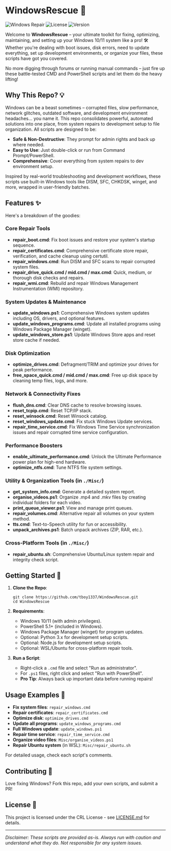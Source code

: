# WindowsRescue 🚀

![Windows Repair](https://img.shields.io/badge/Platform-Windows-blue?style=flat-square&logo=windows)
![License](https://img.shields.io/badge/License-MIT-green?style=flat-square)
![Version](https://img.shields.io/badge/Version-2.0.0-brightgreen?style=flat-square)

Welcome to **WindowsRescue** – your ultimate toolkit for fixing, optimizing, maintaining, and setting up your Windows 10/11 system like a pro! 🛠️ Whether you're dealing with boot issues, disk errors, need to update everything, set up development environments, or organize your files, these scripts have got you covered.

No more digging through forums or running manual commands – just fire up these battle-tested CMD and PowerShell scripts and let them do the heavy lifting!

## Why This Repo? 💡
Windows can be a beast sometimes – corrupted files, slow performance, network glitches, outdated software, and development environment headaches... you name it. This repo consolidates powerful, automated solutions into one place, from system repairs to development setup to file organization. All scripts are designed to be:
- **Safe & Non-Destructive**: They prompt for admin rights and back up where needed.
- **Easy to Use**: Just double-click or run from Command Prompt/PowerShell.
- **Comprehensive**: Cover everything from system repairs to dev environment setup.

Inspired by real-world troubleshooting and development workflows, these scripts use built-in Windows tools like DISM, SFC, CHKDSK, winget, and more, wrapped in user-friendly batches.

## Features ✨
Here's a breakdown of the goodies:

### Core Repair Tools
- **repair_boot.cmd**: Fix boot issues and restore your system's startup sequence.
- **repair_certificates.cmd**: Comprehensive certificate store repair, verification, and cache cleanup using certutil.
- **repair_windows.cmd**: Run DISM and SFC scans to repair corrupted system files.
- **repair_drive_quick.cmd / mid.cmd / max.cmd**: Quick, medium, or thorough disk checks and repairs.
- **repair_wmi.cmd**: Rebuild and repair Windows Management Instrumentation (WMI) repository.

### System Updates & Maintenance
- **update_windows.ps1**: Comprehensive Windows system updates including OS, drivers, and optional features.
- **update_windows_programs.cmd**: Update all installed programs using Windows Package Manager (winget).
- **update_windows_store.ps1**: Update Windows Store apps and reset store cache if needed.

### Disk Optimization
- **optimize_drives.cmd**: Defragment/TRIM and optimize your drives for peak performance.
- **free_space_quick.cmd / mid.cmd / max.cmd**: Free up disk space by cleaning temp files, logs, and more.

### Network & Connectivity Fixes
- **flush_dns.cmd**: Clear DNS cache to resolve browsing issues.
- **reset_tcpip.cmd**: Reset TCP/IP stack.
- **reset_winsock.cmd**: Reset Winsock catalog.
- **reset_windows_update.cmd**: Fix stuck Windows Update services.
- **repair_time_service.cmd**: Fix Windows Time Service synchronization issues and repair corrupted time service configuration.

### Performance Boosters
- **enable_ultimate_performance.cmd**: Unlock the Ultimate Performance power plan for high-end hardware.
- **optimize_ntfs.cmd**: Tune NTFS file system settings.

### Utility & Organization Tools (in `./Misc/`)
- **get_system_info.cmd**: Generate a detailed system report.
- **organise_videos.ps1**: Organize .mp4 and .mkv files by creating individual folders for each video.
- **print_queue_viewer.ps1**: View and manage print queues.
- **repair_volumes.cmd**: Alternative repair all volumes on your system method.
- **tts.cmd**: Text-to-Speech utility for fun or accessibility.
- **unpack_archives.ps1**: Batch unpack archives (ZIP, RAR, etc.).

### Cross-Platform Tools (in `./Misc/`)
- **repair_ubuntu.sh**: Comprehensive Ubuntu/Linux system repair and integrity check script.

## Getting Started 🚀
1. **Clone the Repo**:
   ```
   git clone https://github.com/tboy1337/WindowsRescue.git
   cd WindowsRescue
   ```

2. **Requirements**:
   - Windows 10/11 (with admin privileges).
   - PowerShell 5.1+ (included in Windows).
   - Windows Package Manager (winget) for program updates.
   - Optional: Python 3.x for development setup scripts.
   - Optional: Node.js for development setup scripts.
   - Optional: WSL/Ubuntu for cross-platform repair tools.

3. **Run a Script**:
   - Right-click a `.cmd` file and select "Run as administrator".
   - For `.ps1` files, right click and select "Run with PowerShell".
   - **Pro Tip**: Always back up important data before running repairs!

## Usage Examples 📝
- **Fix system files**: `repair_windows.cmd`
- **Repair certificates**: `repair_certificates.cmd`
- **Optimize disk**: `optimize_drives.cmd`
- **Update all programs**: `update_windows_programs.cmd`
- **Full Windows update**: `update_windows.ps1`
- **Repair time service**: `repair_time_service.cmd`
- **Organize video files**: `Misc/organise_videos.ps1`
- **Repair Ubuntu system** (in WSL): `Misc/repair_ubuntu.sh`

For detailed usage, check each script's comments.

## Contributing 🤝
Love fixing Windows? Fork this repo, add your own scripts, and submit a PR!

## License 📄
This project is licensed under the CRL License - see [LICENSE.md](./LICENSE.md) for details.

---

*Disclaimer: These scripts are provided as-is. Always run with caution and understand what they do. Not responsible for any system issues.*
